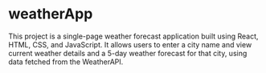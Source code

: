 # weatherApp
This project is a single-page weather forecast application built using React, HTML, CSS, and JavaScript. It allows users to enter a city name and view current weather details and a 5-day weather forecast for that city, using data fetched from the WeatherAPI.
